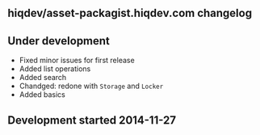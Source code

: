 hiqdev/asset-packagist.hiqdev.com changelog
-------------------------------------------

## Under development

- Fixed minor issues for first release
- Added list operations
- Added search
- Chandged: redone with `Storage` and `Locker`
- Added basics

## Development started 2014-11-27

